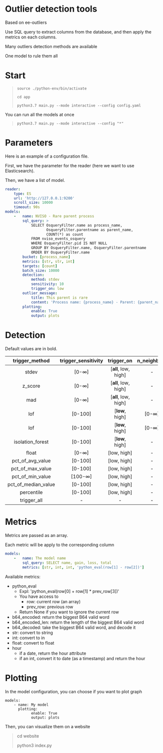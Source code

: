 # Outlier detection tools
Based on ee-outliers

Use SQL query to extract columns from the database, and then apply the metrics on each columns.

Many outliers detection methods are available

One model to rule them all

# Start

> `source ./python-env/bin/activate`
>
> `cd app`
>
> `python3.7 main.py --mode interactive --config config.yaml`

You can run all the models at once
> `python3.7 main.py --mode interactive --config "*"`

# Parameters
Here is an example of a configuration file.

First, we have the parameter for the reader (here we want to use Elasticsearch).

Then, we have a list of model.
```yaml
reader:
    type: ES
    url: 'http://127.0.0.1:9200'
    scroll_size: 10000
    timeout: 90s
models:
    -   name: NVISO - Rare parent process
        sql_query: >
            SELECT OsqueryFilter.name as process_name,
                   OsqueryFilter.parentname as parent_name,
                   COUNT(*) as count
            FROM nviso_events_osquery
            WHERE OsqueryFilter.pid IS NOT NULL
            GROUP BY OsqueryFilter.name, OsqueryFilter.parentname
            ORDER BY OsqueryFilter.name
        bucket: [process_name]
        metrics: [str, str, int]
        targets: [count]
        batch_size: 10000
        detection:
            method: stdev
            sensitivity: 10
            trigger_on: low
        outlier_message:
            title: This parent is rare
            content: 'Process name: {process_name} - Parent: {parent_name} - Count: {count}'
        plotting:
            enable: True
            output: plots
```

# Detection
Default values are in bold.

| trigger_method | trigger_sensitivity |trigger_on|n_neighbors|
|:------:|:-----------:|:--------:|:---------:|
|stdev|[0-∞]|[**all**, low, high]| - |
|z_score|[0-∞]|[**all**, low, high]| - |
|mad|[0-∞]|[**all**, low, high]| - |
|lof|[0-100]|[**low**, high]| [0-∞] |
|lof|[0-100]|[**low**, high]| [0-∞] |
|isolation_forest|[0-100]|[**low**, high]| - |
|float|[0-∞]| [low, high] | - |
|pct_of_avg_value|[0-100]|[low, high]| - |
|pct_of_max_value|[0-100]|[low, high]| - |
|pct_of_min_value|[100-∞]|[low, high]| - |
|pct_of_median_value|[0-100]|[low, high]| - |
|percentile|[0-100]|[low, high]| - |
|trigger_all| - | - | - |

# Metrics
Metrics are passed as an array.

Each metric will be apply to the corresponding column
```yaml
models:
	-	name: The model name
		sql_query: SELECT name, gain, loss, total
		metrics: [str, int, int, 'python_eval(row[1] - row[2])']
```
Available metrics:
- python_eval
	- Expl: 'python_eval(row[0] + row[1] * prev_row[3])'
	- You have access to
		- row: current row (an array)
		- prev_row: previous row
	- Return None if you want to ignore the current row
- b64_encoded: return the biggest B64 valid word
- b64_encoded_len: return the length of the biggest B64 valid word
- b64_decoded: take the biggest B64 valid word, and decode it
- str: convert to string
- int: convert to in
- float: convert to float
- hour
	- if a date, return the hour attribute
	- if an int, convert it to date (as a timestamp) and return the hour

# Plotting
In the model configuration, you can choose if you want to plot graph
```
models:
	- name: My model
	  plotting:
            enable: True
            output: plots
```

Then, you can visualize them on a website
> cd website
>
> python3 index.py
